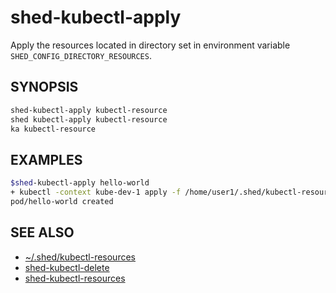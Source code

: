 # shed-kubectl-apply

Apply the resources located in directory set in environment variable `SHED_CONFIG_DIRECTORY_RESOURCES`.

## SYNOPSIS

```bash
shed-kubectl-apply kubectl-resource
shed kubectl-apply kubectl-resource
ka kubectl-resource
```

## EXAMPLES

```bash
$shed-kubectl-apply hello-world
+ kubectl -context kube-dev-1 apply -f /home/user1/.shed/kubectl-resources/hello-world
pod/hello-world created
```

## SEE ALSO

- [~/.shed/kubectl-resources](directory-kubectl-resources.md)
- [shed-kubectl-delete](shed-kubectl-delete.md)
- [shed-kubectl-resources](shed-kubectl-resources.md)
